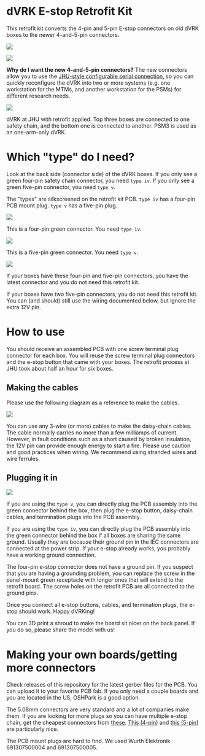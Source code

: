 # dVRK E-stop Retrofit Kit

This retrofit kit converts the 4-pin and 5-pin E-stop connectors on old dVRK boxes to the newer 4-and-5-pin connectors.

![](docs/20180611_0010.jpg)

![](docs/20180611_0012.jpg)

**Why do I want the new 4-and-5-pin connectors?** The new connectors allow you to use the [JHU-style configurable serial connection](#making-the-cables), so you can quickly reconfigure the dVRK into two or more systems (e.g. one workstation for the MTMs, and another workstation for the PSMs) for different research needs. 

![](docs/20180611_0001.jpg)

dVRK at JHU with retrofit applied. Top three boxes are connected to one safety chain, and the bottom one is connected to another. PSM3 is used as an one-arm-only dVRK.

# Which "type" do I need?

Look at the back side (connector side) of the dVRK boxes. If you only see a green four-pin safety chain connector, you need `type iv`. If you only see a green five-pin connector, you need `type v`.

The "types" are silkscreened on the retrofit kit PCB. `type iv` has a four-pin PCB mount plug. `type v` has a five-pin plug.

![](docs/20180611_0007.jpg)

This is a four-pin green connector. You need `type iv`.

![](docs/20180611_0002.jpg)

This is a five-pin green connector. You need `type v`.

![](docs/20180611_0009.jpg)

If your boxes have these four-pin and five-pin connectors, you have the latest connector and you do not need this retrofit kit.

If your boxes have two five-pin connectors, you do not need this retrofit kit. You can (and should) still use the wiring documented below, but ignore the extra 12V pin.

# How to use

You should receive an assembled PCB with one screw terminal plug connector for each box. You will reuse the screw terminal plug connectors and the e-stop button that came with your boxes. The retrofit process at JHU took about half an hour for six boxes. 

## Making the cables

Please use the following diagram as a reference to make the cables.

![](docs/dvrk-estop.png)

You can use any 3-wire (or more) cables to make the daisy-chain cables. The cable normally carries no more than a few milliamps of current. However, in fault conditions such as a short caused by broken insulation, the 12V pin can provide enough energy to start a fire. Please use caution and good practices when wiring. We recommend using stranded wires and wire ferrules.

## Plugging it in

![](docs/20180611_0003.jpg)

If you are using the `type v`, you can directly plug the PCB assembly into the green connector behind the box, then plug the e-stop button, daisy-chain cables, and termination plugs into the PCB assembly. 

If you are using the `type iv`, you can directly plug the PCB assembly into the green connector behind the box if all boxes are sharing the same ground. Usually they are because their ground pin in the IEC connectors are connected at the power strip. If your e-stop already works, you probably have a working ground connection. 

The four-pin e-stop connector does not have a ground pin. If you suspect that you are having a grounding problem, you can replace the screw in the panel-mount green receptacle with longer ones that will extend to the retrofit board. The screw holes on the retrofit PCB are all connected to the ground pins. 

Once you connect all e-stop buttons, cables, and termination plugs, the e-stop should work. Happy dVRKing!

You can 3D print a shroud to make the board sit nicer on the back panel. If you do so, please share the model with us!

# Making your own boards/getting more connectors

Check releases of this repository for the latest gerber files for the PCB. You can upload it to your favorite PCB fab. If you only need a couple boards and you are located in the US, OSHPark is a good option.

The 5.08mm connectors are very standard and a lot of companies make them. If you are looking for more plugs so you can have multiple e-stop chain, get the cheapest connectors from [these](https://www.digikey.com/products/en/connectors-interconnects/terminal-blocks-headers-plugs-and-sockets/370?FV=1600018%2C1600006%2C1640056%2Cffe00172%2C2dc1f64%2C2dc1f65%2C2dc1f66%2C2dc1f67%2C2dc1f68%2C2dc1f6c%2C2dc1f6d&quantity=0&ColumnSort=0&page=1&pageSize=25). [This
(4-pin)](https://www.digikey.com/product-detail/en/phoenix-contact/1776155/277-6223-ND/348998) and [this (5-pin)](https://www.digikey.com/product-detail/en/phoenix-contact/1776142/277-6473-ND/348997) are particularly nice.

The PCB mount plugs are hard to find. We used Wurth Elektronik 691307500004 and 691307500005.
